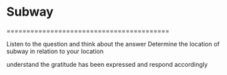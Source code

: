 # Subway
=========================================

Listen to the question and think about the answer
Determine the location of subway in relation to your location 

understand the gratitude has been expressed and respond accordingly
